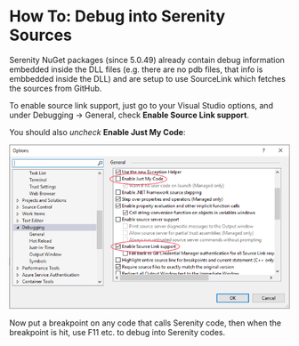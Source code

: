 # How To: Debug into Serenity Sources

Serenity NuGet packages (since 5.0.49) already contain debug information embedded inside the DLL files (e.g. there are no pdb files, that info is embbedded inside the DLL) and are setup to use SourceLink which fetches the sources from GitHub.

To enable source link support, just go to your Visual Studio options, and under Debugging -> General, check **Enable Source Link support**.

You should also *uncheck* **Enable Just My Code**:

![Disable Just My Code](img/disable_just_my_code.png)

Now put a breakpoint on any code that calls Serenity code, then when the breakpoint is hit, use F11 etc. to debug into Serenity codes.